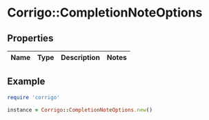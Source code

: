 # Corrigo::CompletionNoteOptions

## Properties

| Name | Type | Description | Notes |
| ---- | ---- | ----------- | ----- |

## Example

```ruby
require 'corrigo'

instance = Corrigo::CompletionNoteOptions.new()
```

